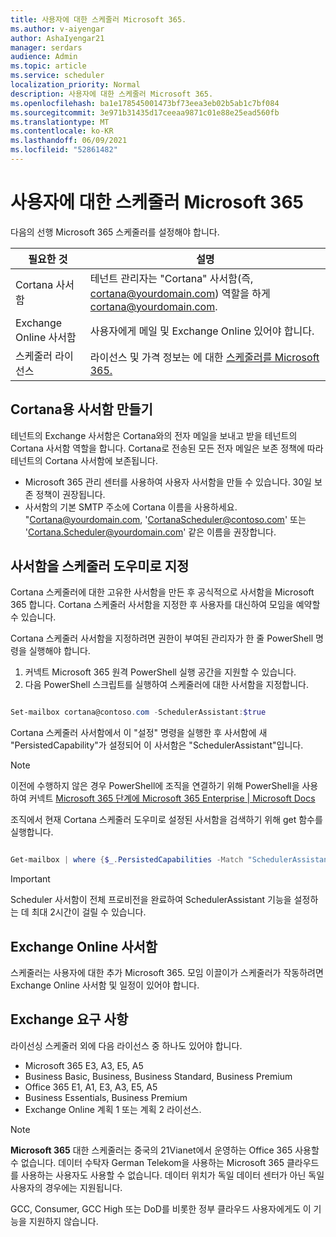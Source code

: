 ```yaml
---
title: 사용자에 대한 스케줄러 Microsoft 365.
ms.author: v-aiyengar
author: AshaIyengar21
manager: serdars
audience: Admin
ms.topic: article
ms.service: scheduler
localization_priority: Normal
description: 사용자에 대한 스케줄러 Microsoft 365.
ms.openlocfilehash: ba1e178545001473bf73eea3eb02b5ab1c7bf084
ms.sourcegitcommit: 3e971b31435d17ceeaa9871c01e88e25ead560fb
ms.translationtype: MT
ms.contentlocale: ko-KR
ms.lasthandoff: 06/09/2021
ms.locfileid: "52861482"
---
```

# <a name="setting-up-scheduler-for-microsoft-365"></a>사용자에 대한 스케줄러 Microsoft 365

다음의 선행 Microsoft 365 스케줄러를 설정해야 합니다.

|**필요한 것** |**설명** |
|-------------------|-------------|
|Cortana 사서함 |테넌트 관리자는 "Cortana" 사서함(즉, cortana@yourdomain.com) 역할을 하게 cortana@yourdomain.com.         |
|Exchange Online 사서함 |사용자에게 메일 및 Exchange Online 있어야 합니다.         |
|스케줄러 라이선스 |라이선스 및 가격 정보는 에 대한 [스케줄러를 Microsoft 365.](https://www.microsoft.com/microsoft-365/meeting-scheduler-pricing)        |

## <a name="create-a-mailbox-for-cortana"></a>Cortana용 사서함 만들기
테넌트의 Exchange 사서함은 Cortana와의 전자 메일을 보내고 받을 테넌트의 Cortana 사서함 역할을 합니다. Cortana로 전송된 모든 전자 메일은 보존 정책에 따라 테넌트의 Cortana 사서함에 보존됩니다.

- Microsoft 365 관리 센터를 사용하여 사용자 사서함을 만들 수 있습니다. 30일 보존 정책이 권장됩니다. 
- 사서함의 기본 SMTP 주소에 Cortana 이름을 사용하세요. "Cortana@yourdomain.com, 'CortanaScheduler@contoso.com' 또는 'Cortana.Scheduler@yourdomain.com' 같은 이름을 권장합니다.

## <a name="designate-the-mailbox-as-the-scheduler-assistant"></a>사서함을 스케줄러 도우미로 지정

Cortana 스케줄러에 대한 고유한 사서함을 만든 후 공식적으로 사서함을 Microsoft 365 합니다. Cortana 스케줄러 사서함을 지정한 후 사용자를 대신하여 모임을 예약할 수 있습니다.

Cortana 스케줄러 사서함을 지정하려면 권한이 부여된 관리자가 한 줄 PowerShell 명령을 실행해야 합니다. 

1. 커넥트 Microsoft 365 원격 PowerShell 실행 공간을 지원할 수 있습니다.
2. 다음 PowerShell 스크립트를 실행하여 스케줄러에 대한 사서함을 지정합니다.

```powershell

Set-mailbox cortana@contoso.com -SchedulerAssistant:$true

```

Cortana 스케줄러 사서함에서 이 "설정" 명령을 실행한 후 사서함에 새 "PersistedCapability"가 설정되어 이 사서함은 "SchedulerAssistant"입니다.

> [!NOTE]
> 이전에 수행하지 않은 경우 PowerShell에 조직을 연결하기 위해 PowerShell을 사용하여 커넥트 [Microsoft 365 단계에 Microsoft 365 Enterprise | Microsoft Docs](../enterprise/connect-to-microsoft-365-powershell.md)

조직에서 현재 Cortana 스케줄러 도우미로 설정된 사서함을 검색하기 위해 get 함수를 실행합니다.
 
```powershell

Get-mailbox | where {$_.PersistedCapabilities -Match "SchedulerAssistant"}

```

> [!IMPORTANT]
> Scheduler 사서함이 전체 프로비전을 완료하여 SchedulerAssistant 기능을 설정하는 데 최대 2시간이 걸릴 수 있습니다.

## <a name="exchange-online-mailbox"></a>Exchange Online 사서함
스케줄러는 사용자에 대한 추가 Microsoft 365. 모임 이끌이가 스케줄러가 작동하려면 Exchange Online 사서함 및 일정이 있어야 합니다.

## <a name="exchange-requirements"></a>Exchange 요구 사항

라이선싱 스케줄러 외에 다음 라이선스 중 하나도 있어야 합니다.

- Microsoft 365 E3, A3, E5, A5
- Business Basic, Business, Business Standard, Business Premium
- Office 365 E1, A1, E3, A3, E5, A5
- Business Essentials, Business Premium
- Exchange Online 계획 1 또는 계획 2 라이선스. 

> [!Note]
> **Microsoft 365** 대한 스케줄러는 중국의 21Vianet에서 운영하는 Office 365 사용할 수 없습니다. 데이터 수탁자 German Telekom을 사용하는 Microsoft 365 클라우드를 사용하는 사용자도 사용할 수 없습니다. 데이터 위치가 독일 데이터 센터가 아닌 독일 사용자의 경우에는 지원됩니다.
>
>GCC, Consumer, GCC High 또는 DoD를 비롯한 정부 클라우드 사용자에게도 이 기능을 지원하지 않습니다.
